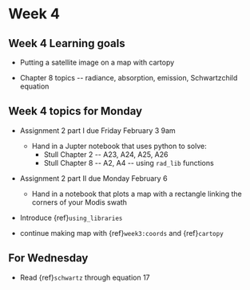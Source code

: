 # Week 4

## Week 4 Learning goals

* Putting a satellite image on a map with cartopy

* Chapter 8 topics -- radiance, absorption, emission, Schwartzchild equation

## Week 4 topics for Monday

  * Assignment 2 part I due Friday February 3 9am
    - Hand in a Jupter notebook that uses python to solve:
      - Stull Chapter 2 -- A23, A24, A25, A26
      - Stull Chapter 8 -- A2, A4 -- using `rad_lib` functions

  * Assignment 2 part II due Monday February 6
    - Hand in a notebook that plots a map with a rectangle linking the corners
      of your Modis swath

- Introduce {ref}`using_libraries`

- continue making map with {ref}`week3:coords` and {ref}`cartopy`



## For Wednesday

  * Read {ref}`schwartz`  through equation 17


